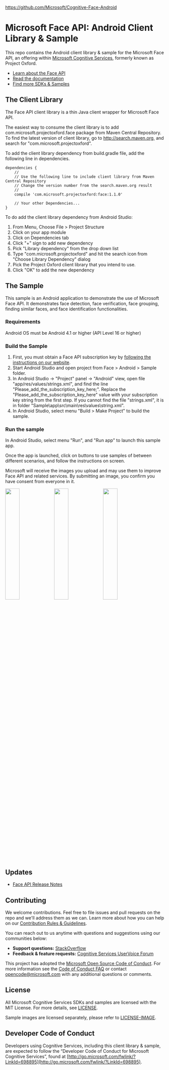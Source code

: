https://github.com/Microsoft/Cognitive-Face-Android

# Microsoft Face API: Android Client Library & Sample
This repo contains the Android client library & sample for the Microsoft Face API, an offering within [Microsoft Cognitive Services](https://www.microsoft.com/cognitive-services), formerly known as Project Oxford.
* [Learn about the Face API](https://www.microsoft.com/cognitive-services/en-us/face-api)
* [Read the documentation](https://www.microsoft.com/cognitive-services/en-us/face-api/documentation/overview)
* [Find more SDKs & Samples](https://www.microsoft.com/cognitive-services/en-us/SDK-Sample?api=face)


## The Client Library
The Face API client library is a thin Java client wrapper for Microsoft Face API.

The easiest way to consume the client library is to add com.microsoft.projectoxford.face package from Maven Central Repository. To find the latest version of client library, go to http://search.maven.org, and search for "com.microsoft.projectoxford".

To add the client library dependency from build.gradle file, add the following line in dependencies.

```
dependencies {
    //
    // Use the following line to include client library from Maven Central Repository
    // Change the version number from the search.maven.org result
    //
    compile 'com.microsoft.projectoxford:face:1.1.0'

    // Your other Dependencies...
}
```

To do add the client library dependency from Android Studio:
 1. From Menu, Choose File \> Project Structure
 2. Click on your app module
 3. Click on Dependencies tab
 4. Click "+" sign to add new dependency
 5. Pick "Library dependency" from the drop down list
 6. Type "com.microsoft.projectoxford" and hit the search icon from "Choose Library Dependency" dialog
 7. Pick the Project Oxford client library that you intend to use.
 8. Click "OK" to add the new dependency

## The Sample
This sample is an Android application to demonstrate the use of Microsoft Face API. It demonstrates face detection, face verification, face grouping, finding similar faces, and face identification functionalities.

### Requirements

Android OS must be Android 4.1 or higher (API Level 16 or higher)

### Build the Sample
 1. First, you must obtain a Face API subscription key by [following the instructions on our website](<https://www.microsoft.com/cognitive-services/en-us/sign-up>).
 2. Start Android Studio and open project from Face \> Android \> Sample folder.
 3. In Android Studio -\> "Project" panel -\> "Android" view, open file
    "app/res/values/strings.xml", and find the line
    "Please\_add\_the\_subscription\_key\_here;". Replace the
    "Please\_add\_the\_subscription\_key\_here" value with your subscription key
    string from the first step. If you cannot find the file "strings.xml", it is
    in folder "Sample\app\src\main\res\values\string.xml".
 4. In Android Studio, select menu "Build \> Make Project" to build the sample.

### Run the sample
In Android Studio, select menu "Run", and "Run app" to launch this sample app.

Once the app is launched, click on buttons to use samples of between different
scenarios, and follow the instructions on screen.

Microsoft will receive the images you upload and may use them to improve Face
API and related services. By submitting an image, you confirm you have consent
from everyone in it.

<img src="SampleScreenshots/SampleRunning1.png" width="30%"/>
<img src="SampleScreenshots/SampleRunning2.png" width="30%"/>
<img src="SampleScreenshots/SampleRunning3.png" width="30%"/>

## Updates
* [Face API Release Notes](https://www.microsoft.com/cognitive-services/en-us/face-api/documentation/ReleaseNotes)

## Contributing
We welcome contributions. Feel free to file issues and pull requests on the repo and we'll address them as we can. Learn more about how you can help on our [Contribution Rules & Guidelines](</CONTRIBUTING.md>). 

You can reach out to us anytime with questions and suggestions using our communities below:
 - **Support questions:** [StackOverflow](<https://stackoverflow.com/questions/tagged/microsoft-cognitive>)
 - **Feedback & feature requests:** [Cognitive Services UserVoice Forum](<https://cognitive.uservoice.com>)

This project has adopted the [Microsoft Open Source Code of Conduct](https://opensource.microsoft.com/codeofconduct/). For more information see the [Code of Conduct FAQ](https://opensource.microsoft.com/codeofconduct/faq/) or contact [opencode@microsoft.com](mailto:opencode@microsoft.com) with any additional questions or comments.

## License
All Microsoft Cognitive Services SDKs and samples are licensed with the MIT License. For more details, see
[LICENSE](</LICENSE.md>).

Sample images are licensed separately, please refer to [LICENSE-IMAGE](</LICENSE-IMAGE.md>).

## Developer Code of Conduct
Developers using Cognitive Services, including this client library & sample, are expected to follow the “Developer Code of Conduct for Microsoft Cognitive Services”, found at [http://go.microsoft.com/fwlink/?LinkId=698895](http://go.microsoft.com/fwlink/?LinkId=698895).
